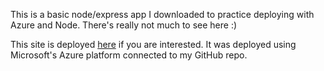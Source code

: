 This is a basic node/express app I downloaded to practice deploying with Azure and Node.  There's really not much to see here :)

This site is deployed [here](http://sean.azurewebsites.net/) if you are interested.  It was deployed using Microsoft's Azure platform connected to my GitHub repo.  